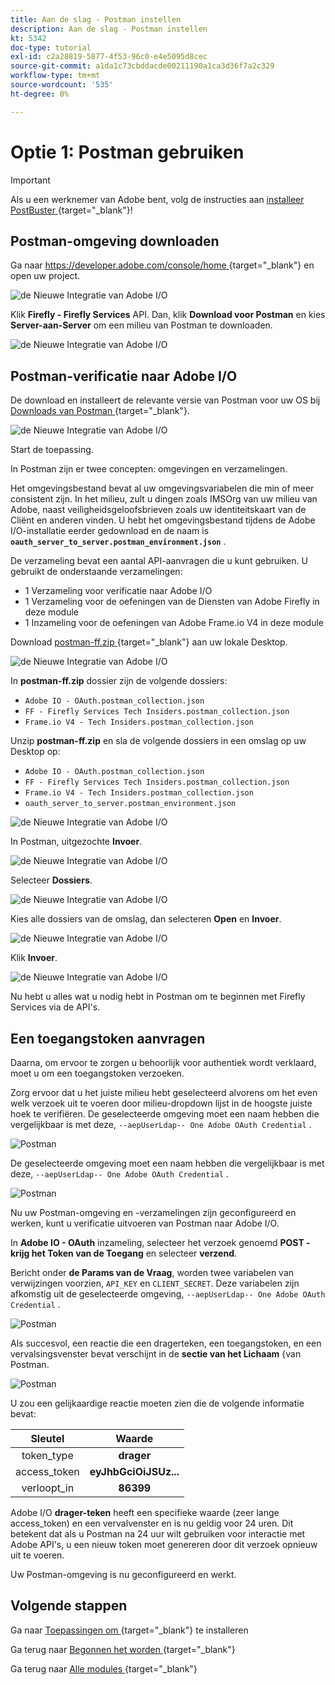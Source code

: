 ```yaml
---
title: Aan de slag - Postman instellen
description: Aan de slag - Postman instellen
kt: 5342
doc-type: tutorial
exl-id: c2a28819-5877-4f53-96c0-e4e5095d8cec
source-git-commit: a1da1c73cbddacde00211190a1ca3d36f7a2c329
workflow-type: tm+mt
source-wordcount: '535'
ht-degree: 0%

---
```


# Optie 1: Postman gebruiken

>[!IMPORTANT]
>
>Als u een werknemer van Adobe bent, volg de instructies aan [ installeer PostBuster ](./ex8.md){target="_blank"}!

## Postman-omgeving downloaden

Ga naar [ https://developer.adobe.com/console/home ](https://developer.adobe.com/console/home){target="_blank"} en open uw project.

![ de Nieuwe Integratie van Adobe I/O ](./images/iopr.png)

Klik **Firefly - Firefly Services** API. Dan, klik **Download voor Postman** en kies **Server-aan-Server** om een milieu van Postman te downloaden.

![ de Nieuwe Integratie van Adobe I/O ](./images/iopm.png)

## Postman-verificatie naar Adobe I/O

De download en installeert de relevante versie van Postman voor uw OS bij [ Downloads van Postman ](https://www.postman.com/downloads/){target="_blank"}.

![ de Nieuwe Integratie van Adobe I/O ](./images/getstarted.png)

Start de toepassing.

In Postman zijn er twee concepten: omgevingen en verzamelingen.

Het omgevingsbestand bevat al uw omgevingsvariabelen die min of meer consistent zijn. In het milieu, zult u dingen zoals IMSOrg van uw milieu van Adobe, naast veiligheidsgeloofsbrieven zoals uw identiteitskaart van de Cliënt en anderen vinden. U hebt het omgevingsbestand tijdens de Adobe I/O-installatie eerder gedownload en de naam is **`oauth_server_to_server.postman_environment.json`** .

De verzameling bevat een aantal API-aanvragen die u kunt gebruiken. U gebruikt de onderstaande verzamelingen:

- 1 Verzameling voor verificatie naar Adobe I/O
- 1 Verzameling voor de oefeningen van de Diensten van Adobe Firefly in deze module
- 1 Inzameling voor de oefeningen van Adobe Frame.io V4 in deze module

Download [ postman-ff.zip ](./../../../assets/postman/postman-ff.zip){target="_blank"} aan uw lokale Desktop.

![ de Nieuwe Integratie van Adobe I/O ](./images/pmfolder.png)

In **postman-ff.zip** dossier zijn de volgende dossiers:

- `Adobe IO - OAuth.postman_collection.json`
- `FF - Firefly Services Tech Insiders.postman_collection.json`
- `Frame.io V4 - Tech Insiders.postman_collection.json`

Unzip **postman-ff.zip** en sla de volgende dossiers in een omslag op uw Desktop op:

- `Adobe IO - OAuth.postman_collection.json`
- `FF - Firefly Services Tech Insiders.postman_collection.json`
- `Frame.io V4 - Tech Insiders.postman_collection.json`
- `oauth_server_to_server.postman_environment.json`

![ de Nieuwe Integratie van Adobe I/O ](./images/pmfolder1.png)

In Postman, uitgezochte **Invoer**.

![ de Nieuwe Integratie van Adobe I/O ](./images/postmanui.png)

Selecteer **Dossiers**.

![ de Nieuwe Integratie van Adobe I/O ](./images/choosefiles.png)

Kies alle dossiers van de omslag, dan selecteren **Open** en **Invoer**.

![ de Nieuwe Integratie van Adobe I/O ](./images/selectfiles.png)

Klik **Invoer**.

![ de Nieuwe Integratie van Adobe I/O ](./images/impconfirm.png)

Nu hebt u alles wat u nodig hebt in Postman om te beginnen met Firefly Services via de API&#39;s.

## Een toegangstoken aanvragen

Daarna, om ervoor te zorgen u behoorlijk voor authentiek wordt verklaard, moet u om een toegangstoken verzoeken.

Zorg ervoor dat u het juiste milieu hebt geselecteerd alvorens om het even welk verzoek uit te voeren door milieu-dropdown lijst in de hoogste juiste hoek te verifiëren. De geselecteerde omgeving moet een naam hebben die vergelijkbaar is met deze, `--aepUserLdap-- One Adobe OAuth Credential` .

![ Postman ](./images/envselemea1.png)

De geselecteerde omgeving moet een naam hebben die vergelijkbaar is met deze, `--aepUserLdap-- One Adobe OAuth Credential` .

![ Postman ](./images/envselemea.png)

Nu uw Postman-omgeving en -verzamelingen zijn geconfigureerd en werken, kunt u verificatie uitvoeren van Postman naar Adobe I/O.

In **Adobe IO - OAuth** inzameling, selecteer het verzoek genoemd **POST - krijg het Token van de Toegang** en selecteer **verzend**.

Bericht onder **de Params van de Vraag**, worden twee variabelen van verwijzingen voorzien, `API_KEY` en `CLIENT_SECRET`. Deze variabelen zijn afkomstig uit de geselecteerde omgeving, `--aepUserLdap-- One Adobe OAuth Credential` .

![ Postman ](./images/ioauth.png)

Als succesvol, een reactie die een dragerteken, een toegangstoken, en een vervalsingsvenster bevat verschijnt in de **sectie van het Lichaam** {van Postman.

![ Postman ](./images/ioauthresp.png)

U zou een gelijkaardige reactie moeten zien die de volgende informatie bevat:

| Sleutel | Waarde |
|:-------------:| :---------------:| 
| token_type | **drager** |
| access_token | **eyJhbGciOiJSUz...** |
| verloopt_in | **86399** |

Adobe I/O **drager-teken** heeft een specifieke waarde (zeer lange access_token) en een vervalvenster en is nu geldig voor 24 uren. Dit betekent dat als u Postman na 24 uur wilt gebruiken voor interactie met Adobe API&#39;s, u een nieuw token moet genereren door dit verzoek opnieuw uit te voeren.

Uw Postman-omgeving is nu geconfigureerd en werkt.

## Volgende stappen

Ga naar [ Toepassingen om ](./ex9.md){target="_blank"} te installeren

Ga terug naar [ Begonnen het worden ](./getting-started.md){target="_blank"}

Ga terug naar [ Alle modules ](./../../../overview.md){target="_blank"}
